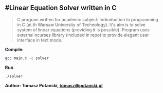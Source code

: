  #Linear Equation Solver written in C
---

>C program written for academic subject: Indroduction to programming in C (at th Warsaw University of Technology). It's aim is to solve system of linear equations (providing it is possible). Program uses external ncurses library (included in repo) to provide elegant user interface in text mode. 

**Compile**:
```sh
gcc main.c -o solver
```
**Run**:
```sh
./solver
```

**Author: Tomasz Potanski, tomasz@potanski.pl**
